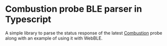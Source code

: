 # Combustion probe BLE parser in Typescript

A simple library to parse the status response of the latest [Combustion](https://combustion.inc/pages/developer) probe along with an example of using it with WebBLE.

